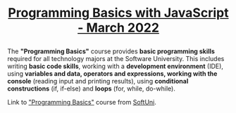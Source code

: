 # <p align="center"><a href=https://softuni.bg/trainings/3631/programming-basics-with-javascript-march-2022> Programming Basics with JavaScript - March 2022 <a/><p>
  
 The **"Programming Basics"** course provides **basic programming skills** required for all technology majors at the Software University. This includes writing **basic code skills**, working with a **development environment** (IDE), using **variables and data, operators and expressions, working with the console** (reading input and printing results), using **conditional constructions** (if, if-else) and **loops** (for, while, do-while).
  
 Link to <a href=https://softuni.bg/courses/programming-basics> "Programming Basics"<a/> course from <a href=https://softuni.bg/> SoftUni<a/>.
